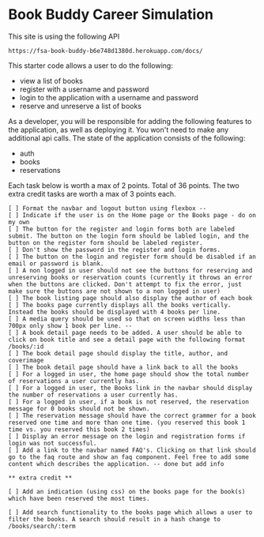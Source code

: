 # Book Buddy Career Simulation

This site is using the following API

```
https://fsa-book-buddy-b6e748d1380d.herokuapp.com/docs/
```

This starter code allows a user to do the following:

- view a list of books
- register with a username and password
- login to the application with a username and password
- reserve and unreserve a list of books

As a developer, you will be responsible for adding the following features to the application, as well as deploying it. You won't need to make any additional api calls. The state of the application consists of the following:

- auth
- books
- reservations

Each task below is worth a max of 2 points. Total of 36 points. The two extra credit tasks are worth a max of 3 points each.

```
[ ] Format the navbar and logout button using flexbox --
[ ] Indicate if the user is on the Home page or the Books page - do on my own
[ ] The button for the register and login forms both are labeled submit. The button on the login form should be labled login, and the button on the register form should be labeled register.
[ ] Don't show the password in the register and login forms.
[ ] The button on the login and register form should be disabled if an email or password is blank.
[ ] A non logged in user should not see the buttons for reserving and unreserving books or reservation counts (currently it throws an error when the buttons are clicked. Don't attempt to fix the error, just make sure the buttons are not shown to a non logged in user)
[ ] The book listing page should also display the author of each book
[ ] The books page currently displays all the books vertically. Instead the books should be displayed with 4 books per line.
[ ] A media query should be used so that on screen widths less than 700px only show 1 book per line. --
[ ] A book detail page needs to be added. A user should be able to click on book title and see a detail page with the following format /books/:id
[ ] The book detail page should display the title, author, and coverimage
[ ] The book detail page should have a link back to all the books
[ ] For a logged in user, the home page should show the total number of reservations a user currently has.
[ ] For a logged in user, the Books link in the navbar should display the number of reservations a user currently has.
[ ] For a logged in user, if a book is not reserved, the reservation message for 0 books should not be shown.
[ ] The reservation message should have the correct grammer for a book reserved one time and more than one time. (you reserved this book 1 time vs. you reserved this book 2 times)
[ ] Display an error message on the login and registration forms if login was not successful.
[ ] Add a link to the navbar named FAQ's. Clicking on that link should go to the faq route and show an faq component. Feel free to add some content which describes the application. -- done but add info

** extra credit **

[ ] Add an indication (using css) on the books page for the book(s) which have been reserved the most times.

[ ] Add search functionality to the books page which allows a user to filter the books. A search should result in a hash change to /books/search/:term
```
